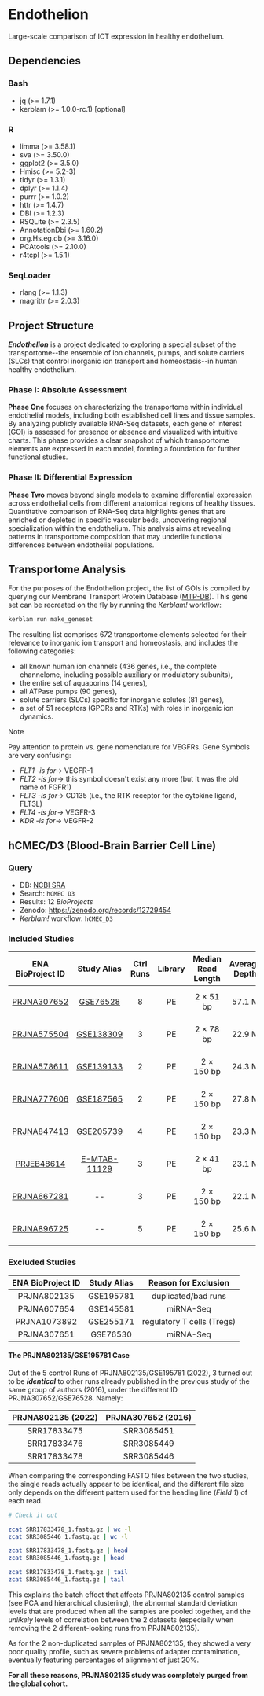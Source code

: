 # Endothelion
Large-scale comparison of ICT expression in healthy endothelium.

## Dependencies
### Bash
- jq (>= 1.7.1)
- kerblam (>= 1.0.0-rc.1) [optional]
### R
- limma (>= 3.58.1)
- sva (>= 3.50.0)
- ggplot2 (>= 3.5.0)
- Hmisc (>= 5.2-3)
- tidyr (>= 1.3.1)
- dplyr (>= 1.1.4)
- purrr (>= 1.0.2)
- httr (>= 1.4.7)
- DBI (>= 1.2.3)
- RSQLite (>= 2.3.5)
- AnnotationDbi (>= 1.60.2)
- org.Hs.eg.db (>= 3.16.0)
- PCAtools (>= 2.10.0)
- r4tcpl (>= 1.5.1)
### SeqLoader
- rlang (>= 1.1.3)
- magrittr (>= 2.0.3)

## Project Structure
___Endothelion___ is a project dedicated to exploring a special subset of the transportome--the ensemble of ion channels, pumps, and solute carriers (SLCs) that control inorganic ion transport and homeostasis--in human healthy endothelium.
### Phase I: Absolute Assessment
__Phase One__ focuses on characterizing the transportome within individual endothelial models, including both established cell lines and tissue samples.
By analyzing publicly available RNA-Seq datasets, each gene of interest (GOI) is assessed for presence or absence and visualized with intuitive charts.
This phase provides a clear snapshot of which transportome elements are expressed in each model, forming a foundation for further functional studies.
### Phase II: Differential Expression
__Phase Two__ moves beyond single models to examine differential expression across endothelial cells from different anatomical regions of healthy tissues.
Quantitative comparison of RNA-Seq data highlights genes that are enriched or depleted in specific vascular beds, uncovering regional specialization within the endothelium.
This analysis aims at revealing patterns in transportome composition that may underlie functional differences between endothelial populations.

## Transportome Analysis
For the purposes of the Endothelion project, the list of GOIs is compiled by querying our Membrane Transport Protein Database ([MTP-DB](https://github.com/TCP-Lab/MTP-DB)).
This gene set can be recreated on the fly by running the _Kerblam!_ workflow:
```bash
kerblam run make_geneset
```
The resulting list comprises 672 transportome elements selected for their relevance to inorganic ion transport and homeostasis, and includes the following categories:
- all known human ion channels (436 genes, i.e., the complete channelome, including possible auxiliary or modulatory subunits),
- the entire set of aquaporins (14 genes),
- all ATPase pumps (90 genes),
- solute carriers (SLCs) specific for inorganic solutes (81 genes),
- a set of 51 receptors (GPCRs and RTKs) with roles in inorganic ion dynamics.

> [!NOTE]
> Pay attention to protein vs. gene nomenclature for VEGFRs.
> Gene Symbols are very confusing:
> - _FLT1_ -_is for_-> VEGFR-1
> - _FLT2_ -_is for_-> this symbol doesn't exist any more (but it was the old name of FGFR1)
> - _FLT3_ -_is for_-> CD135 (i.e., the RTK receptor for the cytokine ligand, FLT3L)
> - _FLT4_ -_is for_-> VEGFR-3
> - _KDR_  -_is for_-> VEGFR-2


## hCMEC/D3 (Blood-Brain Barrier Cell Line)
### Query
- DB: [NCBI SRA](https://www.ncbi.nlm.nih.gov/sra)
- Search: `hCMEC D3`
- Results: 12 _BioProjects_
- Zenodo: https://zenodo.org/records/12729454
- _Kerblam!_ workflow: `hCMEC_D3`

### Included Studies
| ENA BioProject ID | Study Alias | Ctrl Runs | Library | Median Read Length | Average Depth | Uniquely Mapped Reads | Platform | Reference |
|:-----------------:|:-----------:|:---------:|:-------:|:------------------:|:-------------:|:---------------------:|:--------:|:---------:|
| [PRJNA307652](https://www.ebi.ac.uk/ena/browser/view/PRJNA307652) | [GSE76528](https://www.ncbi.nlm.nih.gov/geo/query/acc.cgi?acc=GSE76528)   | 8 | PE | 2 × 51 bp  | 57.1 M | 78.9 % | Illumina HiSeq 2000   | [PMID: 26973449](https://pubmed.ncbi.nlm.nih.gov/26973449/) |
| [PRJNA575504](https://www.ebi.ac.uk/ena/browser/view/PRJNA575504) | [GSE138309](https://www.ncbi.nlm.nih.gov/geo/query/acc.cgi?acc=GSE138309) | 3 | PE | 2 × 78 bp  | 22.9 M | 91.3 % | Illumina NextSeq 550  | [PMID: 32757312](https://pubmed.ncbi.nlm.nih.gov/32757312/) |
| [PRJNA578611](https://www.ebi.ac.uk/ena/browser/view/PRJNA578611) | [GSE139133](https://www.ncbi.nlm.nih.gov/geo/query/acc.cgi?acc=GSE139133) | 2 | PE | 2 × 150 bp | 24.3 M | 95.3 % | Illumina NovaSeq 6000 | [PMID: 32985481](https://pubmed.ncbi.nlm.nih.gov/32985481/) |
| [PRJNA777606](https://www.ebi.ac.uk/ena/browser/view/PRJNA777606) | [GSE187565](https://www.ncbi.nlm.nih.gov/geo/query/acc.cgi?acc=GSE187565) | 2 | PE | 2 × 150 bp | 27.8 M | 94.2 % | Illumina NovaSeq 6000 | [PMID: 40097733](https://pubmed.ncbi.nlm.nih.gov/40097733/) |
| [PRJNA847413](https://www.ebi.ac.uk/ena/browser/view/PRJNA847413) | [GSE205739](https://www.ncbi.nlm.nih.gov/geo/query/acc.cgi?acc=GSE205739) | 4 | PE | 2 × 150 bp | 23.3 M | 60.2 % | Illumina NovaSeq 6000 | _NA_ |
| [PRJEB48614](https://www.ebi.ac.uk/ena/browser/view/PRJEB48614)   | [E-MTAB-11129](https://www.ebi.ac.uk/biostudies/ArrayExpress/studies/E-MTAB-11129?query=E-MTAB-11129) | 3 | PE | 2 × 41 bp | 23.1 M | 85.9 % | Illumina NextSeq 500 | [PMID: 35967327](https://pubmed.ncbi.nlm.nih.gov/35967327/) |
| [PRJNA667281](https://www.ebi.ac.uk/ena/browser/view/PRJNA667281) | -- | 3 | PE | 2 × 150 bp | 22.1 M | 96.2 % | Illumina NovaSeq 6000 | [PMID: 33631268](https://pubmed.ncbi.nlm.nih.gov/33631268/) |
| [PRJNA896725](https://www.ebi.ac.uk/ena/browser/view/PRJNA896725) | -- | 5 | PE | 2 × 150 bp | 25.6 M | 94.1 % | Illumina NovaSeq 6000 | [PMID: 38638822](https://pubmed.ncbi.nlm.nih.gov/38638822/) |

### Excluded Studies
| ENA BioProject ID | Study Alias   | Reason for Exclusion       |
|:-----------------:|:-------------:|:--------------------------:|
| PRJNA802135       | GSE195781     | duplicated/bad runs        |
| PRJNA607654       | GSE145581     | miRNA-Seq                  |
| PRJNA1073892      | GSE255171     | regulatory T cells (Tregs) |
| PRJNA307651       | GSE76530      | miRNA-Seq                  |

#### The PRJNA802135/GSE195781 Case
Out of the 5 control Runs of PRJNA802135/GSE195781 (2022), 3 turned out to be ___identical___ to other runs already published in the previous study of the same group of authors (2016), under the different ID PRJNA307652/GSE76528.
Namely:

| PRJNA802135 (2022) | PRJNA307652 (2016) |
|:------------------:|:------------------:|
| SRR17833475        | SRR3085451         |
| SRR17833476        | SRR3085449         |
| SRR17833478        | SRR3085446         |

When comparing the corresponding FASTQ files between the two studies, the single reads actually appear to be identical, and the different file size only depends on the different pattern used for the heading line (_Field 1_) of each read.
```bash
# Check it out

zcat SRR17833478_1.fastq.gz | wc -l
zcat SRR3085446_1.fastq.gz | wc -l

zcat SRR17833478_1.fastq.gz | head
zcat SRR3085446_1.fastq.gz | head

zcat SRR17833478_1.fastq.gz | tail
zcat SRR3085446_1.fastq.gz | tail
```

This explains the batch effect that affects PRJNA802135 control samples (see PCA and hierarchical clustering), the abnormal standard deviation levels that are produced when all the samples are pooled together, and the _unlikely_ levels of correlation between the 2 datasets (especially when removing the 2 different-looking runs from PRJNA802135).

As for the 2 non-duplicated samples of PRJNA802135, they showed a very poor quality profile, such as severe problems of adapter contamination, eventually featuring percentages of alignment of just 20%.

__For all these reasons, PRJNA802135 study was completely purged from the global cohort.__
